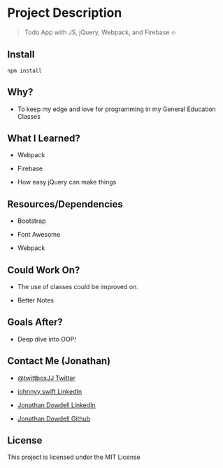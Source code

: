 # Project Description

> Todo App with JS, jQuery, Webpack, and Firebase 🔥

## Install

`npm install`

## Why?

* To keep my edge and love for programming in my General Education Classes

## What I Learned?

* Webpack

* Firebase

* How easy jQuery can make things

## Resources/Dependencies

* Bootstrap

* Font Awesome

* Webpack

## Could Work On?

* The use of classes could be improved on.

* Better Notes

## Goals After?

* Deep dive into OOP!

## Contact Me (Jonathan)

* [@twittboxJJ Twitter](https://twitter.com/twittboxJJ)

* [johnnyy.swift LinkedIn](https://www.instagram.com/johnnyy.swift/)

* [Jonathan Dowdell LinkedIn](https://www.linkedin.com/in/jonathan-dowdell-09719a180/)

* [Jonathan Dowdell Github](https://github.com/JonathanDowdell)

## License

This project is licensed under the MIT License
